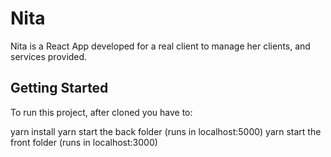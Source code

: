 # Nita

Nita is a React App developed for a real client to manage her clients, and services provided. 

## Getting Started
To run this project, after cloned you have to:

yarn install
yarn start the back folder (runs in localhost:5000)
yarn start the front folder (runs in localhost:3000)
